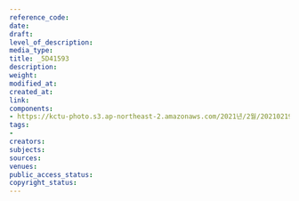 ```yaml
---
reference_code: 
date: 
draft: 
level_of_description: 
media_type: 
title: _5D41593
description: 
weight: 
modified_at: 
created_at: 
link: 
components:
- https://kctu-photo.s3.ap-northeast-2.amazonaws.com/2021년/2월/20210219_백기완+선생+발인.영결식.하관/송승현/_5D41593.jpg
tags:
- 
creators: 
subjects: 
sources: 
venues: 
public_access_status: 
copyright_status: 
---
```

